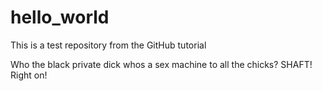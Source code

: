 # hello_world
This is a test repository from the GitHub tutorial

Who the black private dick whos a sex machine to all the chicks?
SHAFT! Right on!

